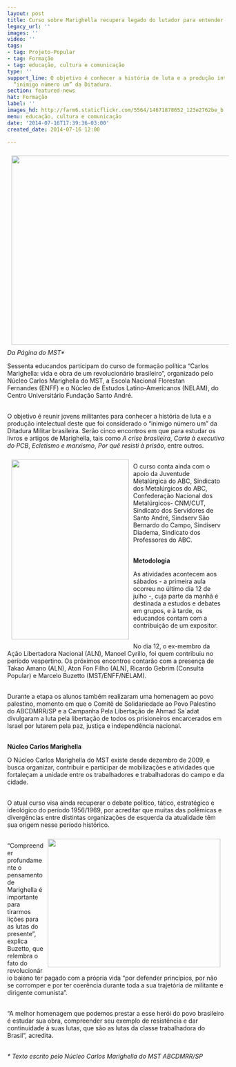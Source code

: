 ```yaml
---
layout: post
title: Curso sobre Marighella recupera legado do lutador para entender o presente
legacy_url: ''
images: ''
video: ''
tags:
- tag: Projeto-Popular
- tag: Formação
- tag: educação, cultura e comunicação
type: ''
support_line: O objetivo é conhecer a história de luta e a produção intelectual do
  “inimigo número um” da Ditadura.
section: featured-news
hat: Formação
label: ''
images_hd: http://farm6.staticflickr.com/5564/14671878652_123e2762be_b.jpg
menu: educação, cultura e comunicação
date: '2014-07-16T17:39:36-03:00'
created_date: 2014-07-16 12:00

---
```

<p><em><img alt="" src="https://farm6.staticflickr.com/5564/14671878652_123e2762be_b.jpg" style="float:left; height:437px; margin:10px; width:578px" /><br />
Da P&aacute;gina do MST*</em></p>

<p>Sessenta&nbsp;educandos participam do curso de forma&ccedil;&atilde;o pol&iacute;tica &ldquo;Carlos Marighella: vida e obra de um revolucion&aacute;rio brasileiro&rdquo;,&nbsp;organizado pelo N&uacute;cleo Carlos Marighella do MST, a&nbsp;Escola Nacional Florestan Fernandes&nbsp;(ENFF) e o N&uacute;cleo de Estudos Latino-Americanos (NELAM), do Centro Universit&aacute;rio Funda&ccedil;&atilde;o Santo Andr&eacute;.</p>

<p><br />
O objetivo &eacute; reunir jovens militantes para conhecer a hist&oacute;ria de luta e a produ&ccedil;&atilde;o intelectual deste que foi considerado o &ldquo;inimigo n&uacute;mero um&rdquo; da Ditadura Militar brasileira. Ser&atilde;o cinco encontros em que para estudar os livros e artigos de Marighella, tais como <em>A crise brasileira</em>, <em>Carta &agrave; executiva do PCB</em>, <em>Ecletismo e marxismo</em>, <em>Por qu&ecirc; resisti &agrave; pris&atilde;o</em>, entre outros.&nbsp;</p>

<p><img alt="" src="https://farm4.staticflickr.com/3901/14672212895_82591cc1ec_b.jpg" style="float:left; height:416px; margin:10px; width:272px" /></p>

<p><br />
O curso conta ainda com o apoio da Juventude Metal&uacute;rgica do ABC, Sindicato dos Metal&uacute;rgicos do ABC, Confedera&ccedil;&atilde;o Nacional dos Metal&uacute;rgicos- CNM/CUT, Sindicato dos Servidores de Santo Andr&eacute;, Sindserv S&atilde;o Bernardo do Campo, Sindiserv Diadema, Sindicato dos Professores do ABC.</p>

<p><br />
<strong>Metodologia</strong></p>

<p>As atividades acontecem aos s&aacute;bados - a primeira aula ocorreu no &uacute;ltimo dia 12 de julho -, cuja parte da manh&atilde; &eacute; destinada a estudos e debates em grupos, e &agrave; tarde, os educandos contam com a contribui&ccedil;&atilde;o de um expositor.&nbsp;</p>

<p><br />
No dia 12, o ex-membro da A&ccedil;&atilde;o Libertadora Nacional (ALN), Manoel Cyrillo, foi quem contribuiu no per&iacute;odo vespertino. Os pr&oacute;ximos encontros contar&atilde;o com a presen&ccedil;a de Takao Amano (ALN), Aton Fon Filho (ALN), Ricardo Gebrim (Consulta Popular) e Marcelo Buzetto (MST/ENFF/NELAM).</p>

<p><br />
Durante a etapa os alunos tamb&eacute;m realizaram uma homenagem ao povo palestino, momento em que o Comit&ecirc; de Solidariedade ao Povo Palestino do ABCDMRR/SP e a Campanha Pela Liberta&ccedil;&atilde;o de Ahmad Sa&acute;adat divulgaram a luta pela liberta&ccedil;&atilde;o de todos os prisioneiros encarcerados em Israel por lutarem pela paz, justi&ccedil;a e independ&ecirc;ncia nacional.</p>

<p><br />
<strong>N&uacute;cleo Carlos Marighella</strong></p>

<p>O N&uacute;cleo Carlos Marighella do MST existe desde dezembro de 2009, e busca organizar, contribuir e participar de mobiliza&ccedil;&otilde;es e atividades que fortale&ccedil;am a unidade entre os trabalhadores e trabalhadoras do campo e da cidade.&nbsp;</p>

<p><br />
O atual curso visa ainda recuperar o debate pol&iacute;tico, t&aacute;tico, estrat&eacute;gico e ideol&oacute;gico do per&iacute;odo 1956/1969, por acreditar que muitas das pol&ecirc;micas e diverg&ecirc;ncias entre distintas organiza&ccedil;&otilde;es de esquerda da atualidade t&ecirc;m sua origem nesse per&iacute;odo hist&oacute;rico.&nbsp;</p>

<p><img alt="" src="https://farm6.staticflickr.com/5233/14672230825_4b5a5efcbc_b.jpg" style="float:right; height:297px; margin:10px; width:400px" /><br />
&ldquo;Compreender profundamente o pensamento de Marighella &eacute; importante para tirarmos li&ccedil;&otilde;es para as lutas do presente&rdquo;, explica Buzetto, que relembra o fato do revolucion&aacute;rio baiano ter pagado com a pr&oacute;pria vida &ldquo;por defender princ&iacute;pios, por n&atilde;o se corromper e por ter coer&ecirc;ncia durante toda a sua trajet&oacute;ria de militante e dirigente comunista&rdquo;.&nbsp;</p>

<p><br />
&ldquo;A melhor homenagem que podemos prestar a esse her&oacute;i do povo brasileiro &eacute; estudar sua obra, compreender seu exemplo de resist&ecirc;ncia e dar continuidade &agrave; suas lutas, que s&atilde;o as lutas da classe trabalhadora do Brasil&rdquo;, acredita.</p>

<p><br />
<em>* Texto escrito pelo&nbsp;N&uacute;cleo Carlos Marighella do MST ABCDMRR/SP</em></p>
